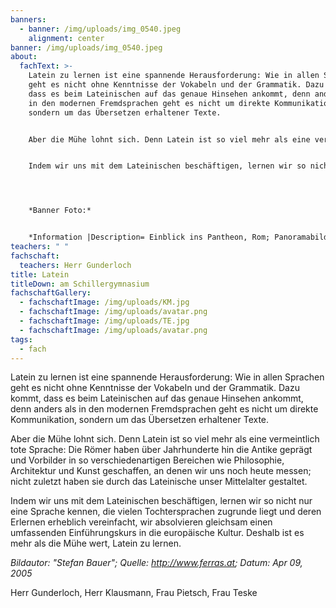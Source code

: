 ```yaml
---
banners:
  - banner: /img/uploads/img_0540.jpeg
    alignment: center
banner: /img/uploads/img_0540.jpeg
about:
  fachText: >-
    Latein zu lernen ist eine spannende Herausforderung: Wie in allen Sprachen
    geht es nicht ohne Kenntnisse der Vokabeln und der Grammatik. Dazu kommt,
    dass es beim Lateinischen auf das genaue Hinsehen ankommt, denn anders als
    in den modernen Fremdsprachen geht es nicht um direkte Kommunikation,
    sondern um das Übersetzen erhaltener Texte. 


    Aber die Mühe lohnt sich. Denn Latein ist so viel mehr als eine vermeintlich tote Sprache: Die Römer haben über Jahrhunderte hin die Antike geprägt und Vorbilder in so verschiedenartigen Bereichen wie Philosophie, Architektur und Kunst geschaffen, an denen wir uns noch heute messen; nicht zuletzt haben sie durch das Lateinische unser Mittelalter gestaltet. 


    Indem wir uns mit dem Lateinischen beschäftigen, lernen wir so nicht nur eine Sprache kennen, die vielen Tochtersprachen zugrunde liegt und deren Erlernen erheblich vereinfacht, wir absolvieren gleichsam einen umfassenden Einführungskurs in die europäische Kultur. Deshalb ist es mehr als die Mühe wert, Latein zu lernen. 




    *B﻿anner Foto:*


    *Information |Description= Einblick ins Pantheon, Rom; Panoramabild |Source= own work |Date= 04-09-2005 |Author= Stefan Bauer,[ http://www.ferras.at ](http://www.ferras.at)|Permission= |other_versions= }}*
teachers: " "
fachschaft:
  teachers: Herr Gunderloch
title: Latein
titleDown: am Schillergymnasium
fachschaftGallery:
  - fachschaftImage: /img/uploads/KM.jpg
  - fachschaftImage: /img/uploads/avatar.png
  - fachschaftImage: /img/uploads/TE.jpg
  - fachschaftImage: /img/uploads/avatar.png
tags:
  - fach
---
```

Latein zu lernen ist eine spannende Herausforderung: Wie in allen Sprachen geht es nicht ohne Kenntnisse der Vokabeln und der Grammatik. Dazu kommt, dass es beim Lateinischen auf das genaue Hinsehen ankommt, denn anders als in den modernen Fremdsprachen geht es nicht um direkte Kommunikation, sondern um das Übersetzen erhaltener Texte. 

Aber die Mühe lohnt sich. Denn Latein ist so viel mehr als eine vermeintlich tote Sprache: Die Römer haben über Jahrhunderte hin die Antike geprägt und Vorbilder in so verschiedenartigen Bereichen wie Philosophie, Architektur und Kunst geschaffen, an denen wir uns noch heute messen; nicht zuletzt haben sie durch das Lateinische unser Mittelalter gestaltet. 

Indem wir uns mit dem Lateinischen beschäftigen, lernen wir so nicht nur eine Sprache kennen, die vielen Tochtersprachen zugrunde liegt und deren Erlernen erheblich vereinfacht, wir absolvieren gleichsam einen umfassenden Einführungskurs in die europäische Kultur. Deshalb ist es mehr als die Mühe wert, Latein zu lernen. 

*Bildautor: "Stefan Bauer"; Quelle: <http://www.ferras.at>; Datum: Apr 09, 2005*



Herr Gunderloch, Herr Klausmann, Frau Pietsch, Frau Teske